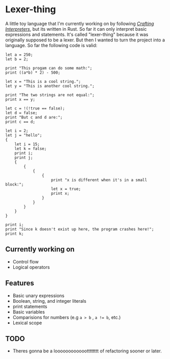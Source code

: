 # Lexer-thing

A little toy language that I'm currently working on by following [*Crafting Interpreters*](https://craftinginterpreters.com/), but its written in Rust. So far it can only interpret basic expressions and statements. It's called "lexer-thing" because it was originally supposed to be a lexer. But then I wanted to turn the project into a language. So far the following code is valid:
```
let a = 250;
let b = 2;

print "This progam can do some math:";
print ((a*b) * 2) - 500;

let x = "This is a cool string.";
let y = "This is another cool string.";

print "The two strings are not equal:";
print x == y;

let c = !(!true == false);
let d = false;
print "But c and d are:";
print c == d;

let i = 2;
let j = "hello";
{
    let i = 15;
    let k = false;
    print i;
    print j;
    {
        {
            {
                {
                    print "x is different when it's in a small block:";
                    let x = true;
                    print x;
                }
            }
        }
    }
}

print i;
print "Since k doesn't exist up here, the program crashes here!";
print k;

```

## Currently working on
- Control flow
- Logical operators
## Features
- Basic unary expressions
- Boolean, string, and integer literals
- print statements
- Basic variables
- Comparisions for numbers (e.g `a > b` , `a != b`, etc.)
- Lexical scope

## TODO
- Theres gonna be a looooooooooootttttttt of refactoring sooner or later.